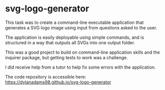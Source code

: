 # svg-logo-generator

This task was to create a command-line executable application that generates a SVG logo image using input from questions asked to the user.

The application is easily deployable using simple commands, and is structured in a way that outputs all SVGs into one output folder.

This was a good project to build on command-line application skills and the inquirer package, but getting tests to work was a challenge.

I did receive help from a tutor to help fix some errors with the application.

The code repository is accessible here: https://dylanadams98.github.io/svg-logo-generator